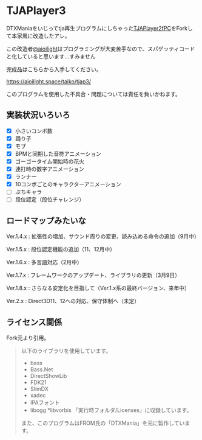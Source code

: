 # TJAPlayer3
DTXManiaをいじってtja再生プログラムにしちゃった[TJAPlayer2fPC](https://github.com/kairera0467/TJAP2fPC)をForkして本家風に改造したアレ。

この改造者[@aioilight](https://twitter.com/aioilight)はプログラミングが大変苦手なので、スパゲッティコードと化していると思います...すみません

完成品はこちらから入手してください。

https://aioilight.space/taiko/tjap3/

このプログラムを使用した不具合・問題については責任を負いかねます。

## 実装状況いろいろ
- [x] 小さいコンボ数
- [x] 踊り子
- [x] モブ
- [x] BPMと同期した音符アニメーション
- [x] ゴーゴータイム開始時の花火
- [x] 連打時の数字アニメーション
- [x] ランナー
- [x] 10コンボごとのキャラクターアニメーション
- [ ] ぷちキャラ
- [ ] 段位認定（段位チャレンジ）

## ロードマップみたいな

Ver.1.4.x : 拡張性の増加、サウンド周りの変更、読み込める命令の追加（9月中）

Ver.1.5.x : 段位認定機能の追加（11、12月中）

Ver.1.6.x : 多言語対応（2月中）

Ver.1.7.x : フレームワークのアップデート、ライブラリの更新（3月9日）

Ver.1.8.x : さらなる安定化を目指して（Ver.1.x系の最終バージョン、来年中）

Ver.2.x : Direct3D11、12への対応、保守体制へ（未定）

## ライセンス関係
Fork元より引用。

> 以下のライブラリを使用しています。
> * bass
> * Bass.Net
> * DirectShowLib
> * FDK21
> * SlimDX
> * xadec
> * IPAフォント
> * libogg
> *libvorbis
> 「実行時フォルダ/Licenses」に収録しています。
> 
> また、このプログラムはFROM氏の「DTXMania」を元に製作しています。
